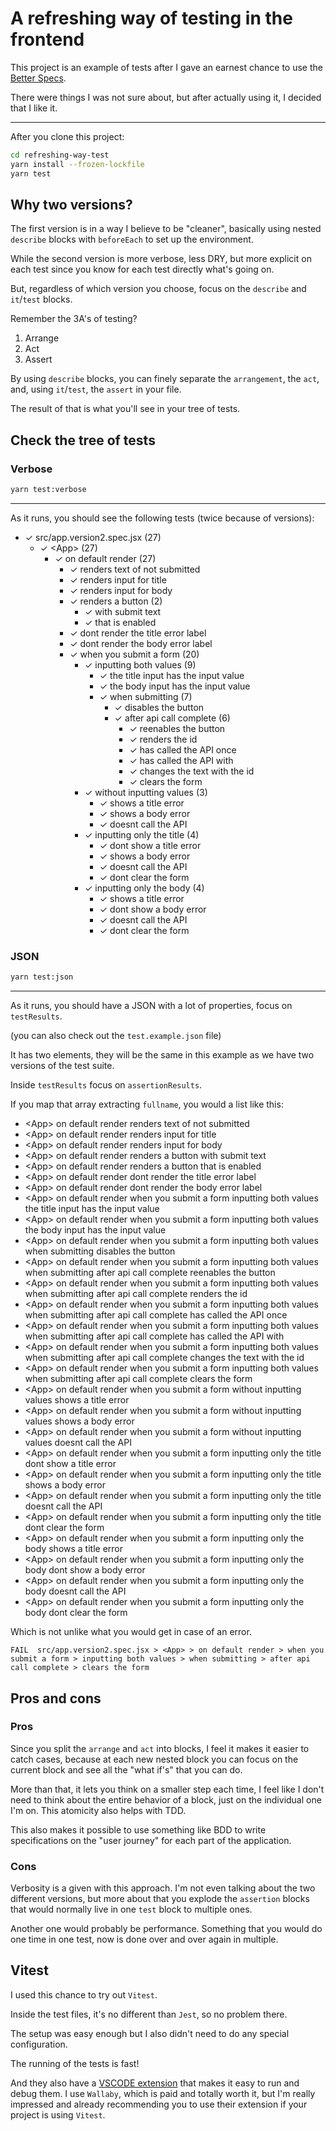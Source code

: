 # A refreshing way of testing in the frontend

This project is an example of tests after I gave an earnest chance to use the [Better Specs](https://dev.to/noriller/testing-better-specs-2nig).

There were things I was not sure about, but after actually using it, I decided that I like it.

---

After you clone this project:

```bash
cd refreshing-way-test
yarn install --frozen-lockfile
yarn test
```

## Why two versions?

The first version is in a way I believe to be "cleaner", basically using nested `describe` blocks with `beforeEach` to set up the environment.

While the second version is more verbose, less DRY, but more explicit on each test since you know for each test directly what's going on.

But, regardless of which version you choose, focus on the `describe` and `it`/`test` blocks.

Remember the 3A's of testing?

1. Arrange
2. Act
3. Assert

By using `describe` blocks, you can finely separate the `arrangement`, the `act`, and, using `it`/`test`, the `assert` in your file.

The result of that is what you'll see in your tree of tests.

## Check the tree of tests

### Verbose

```bash
yarn test:verbose
```

---
As it runs, you should see the following tests (twice because of versions):

- ✓ src/app.version2.spec.jsx (27)
  - ✓ &lt;App&gt; (27)
    - ✓ on default render (27)
      - ✓ renders text of not submitted
      - ✓ renders input for title
      - ✓ renders input for body
      - ✓ renders a button (2)
        - ✓ with submit text
        - ✓ that is enabled
      - ✓ dont render the title error label
      - ✓ dont render the body error label
      - ✓ when you submit a form (20)
        - ✓ inputting both values (9)
          - ✓ the title input has the input value
          - ✓ the body input has the input value
          - ✓ when submitting (7)
            - ✓ disables the button
            - ✓ after api call complete (6)
              - ✓ reenables the button
              - ✓ renders the id
              - ✓ has called the API once
              - ✓ has called the API with
              - ✓ changes the text with the id
              - ✓ clears the form
        - ✓ without inputting values (3)
          - ✓ shows a title error
          - ✓ shows a body error
          - ✓ doesnt call the API
        - ✓ inputting only the title (4)
          - ✓ dont show a title error
          - ✓ shows a body error
          - ✓ doesnt call the API
          - ✓ dont clear the form
        - ✓ inputting only the body (4)
          - ✓ shows a title error
          - ✓ dont show a body error
          - ✓ doesnt call the API
          - ✓ dont clear the form

### JSON

```bash
yarn test:json
```

---
As it runs, you should have a JSON with a lot of properties, focus on `testResults`.

(you can also check out the `test.example.json` file)

It has two elements, they will be the same in this example as we have two versions of the test suite.

Inside `testResults` focus on `assertionResults`.

If you map that array extracting `fullname`, you would a list like this:

- &lt;App&gt; on default render renders text of not submitted
- &lt;App&gt; on default render renders input for title
- &lt;App&gt; on default render renders input for body
- &lt;App&gt; on default render renders a button with submit text
- &lt;App&gt; on default render renders a button that is enabled
- &lt;App&gt; on default render dont render the title error label
- &lt;App&gt; on default render dont render the body error label
- &lt;App&gt; on default render when you submit a form inputting both values the title input has the input value
- &lt;App&gt; on default render when you submit a form inputting both values the body input has the input value
- &lt;App&gt; on default render when you submit a form inputting both values when submitting disables the button
- &lt;App&gt; on default render when you submit a form inputting both values when submitting after api call complete reenables the button
- &lt;App&gt; on default render when you submit a form inputting both values when submitting after api call complete renders the id
- &lt;App&gt; on default render when you submit a form inputting both values when submitting after api call complete has called the API once
- &lt;App&gt; on default render when you submit a form inputting both values when submitting after api call complete has called the API with
- &lt;App&gt; on default render when you submit a form inputting both values when submitting after api call complete changes the text with the id
- &lt;App&gt; on default render when you submit a form inputting both values when submitting after api call complete clears the form
- &lt;App&gt; on default render when you submit a form without inputting values shows a title error
- &lt;App&gt; on default render when you submit a form without inputting values shows a body error
- &lt;App&gt; on default render when you submit a form without inputting values doesnt call the API
- &lt;App&gt; on default render when you submit a form inputting only the title dont show a title error
- &lt;App&gt; on default render when you submit a form inputting only the title shows a body error
- &lt;App&gt; on default render when you submit a form inputting only the title doesnt call the API
- &lt;App&gt; on default render when you submit a form inputting only the title dont clear the form
- &lt;App&gt; on default render when you submit a form inputting only the body shows a title error
- &lt;App&gt; on default render when you submit a form inputting only the body dont show a body error
- &lt;App&gt; on default render when you submit a form inputting only the body doesnt call the API
- &lt;App&gt; on default render when you submit a form inputting only the body dont clear the form

Which is not unlike what you would get in case of an error.

`FAIL  src/app.version2.spec.jsx > <App> > on default render > when you submit a form > inputting both values > when submitting > after api call complete > clears the form`

## Pros and cons

### Pros

Since you split the `arrange` and `act` into blocks, I feel it makes it easier to catch cases, because at each new nested block you can focus on the current block and see all the "what if's" that you can do.

More than that, it lets you think on a smaller step each time, I feel like I don't need to think about the entire behavior of a block, just on the individual one I'm on. This atomicity also helps with TDD.

This also makes it possible to use something like BDD to write specifications on the "user journey" for each part of the application.

### Cons

Verbosity is a given with this approach. I'm not even talking about the two different versions, but more about that you explode the `assertion` blocks that would normally live in one `test` block to multiple ones.

Another one would probably be performance. Something that you would do one time in one test, now is done over and over again in multiple.

## Vitest

I used this chance to try out `Vitest`.

Inside the test files, it's no different than `Jest`, so no problem there.

The setup was easy enough but I also didn't need to do any special configuration.

The running of the tests is fast!

And they also have a [VSCODE extension](https://marketplace.visualstudio.com/items?itemName=ZixuanChen.vitest-explorer) that makes it easy to run and debug them.
I use `Wallaby`, which is paid and totally worth it, but I'm really impressed and already recommending you to use their extension if your project is using `Vitest`.
